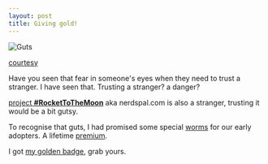 ```yaml
---
layout: post
title: Giving gold!
---
```


![Guts](https://nicklopez322.files.wordpress.com/2014/03/stranger-danger.jpg)

[courtesy](https://nicklopez322.wordpress.com/)

Have you seen that fear in someone's eyes when they need to trust a stranger. I have seen that. Trusting a stranger? a danger?

[project **#RocketToTheMoon**](https://nerdspal.com) aka nerdspal.com is also a stranger, trusting it would be a bit gutsy. 

To recognise that guts, I had promised some special [worms](http://getworm.com/startup/nerdspal/) for our early adopters. A lifetime [premium](http://blogx.nerdspal.com/go-premium/).

I got [my golden badge](https://nerdspal.com/Account/Profile/42/xameeramir), grab yours.
